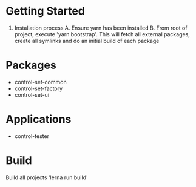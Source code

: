 # Getting Started
1.	Installation process 
    A. Ensure yarn has been installed
    B. From root of project, execute 'yarn bootstrap'.  This will fetch all external packages, create all symlinks and do an initial build of each package    


# Packages
* control-set-common
* control-set-factory
* control-set-ui

# Applications
* control-tester

# Build
Build all projects 'lerna run build'
